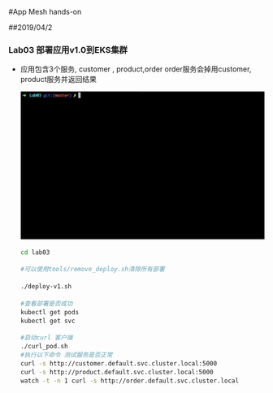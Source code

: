 #App Mesh hands-on

##2019/04/2
 
### Lab03 部署应用v1.0到EKS集群

   * 应用包含3个服务, customer , product,order
      order服务会掉用customer, product服务并返回结果
      
      ![screenshot-01](https://github.com/stevensu1977/aws-appmesh-handson/blob/master/screenshot/lab03-1.gif?raw=true)
      
      ```bash
      cd lab03
      
      #可以使用tools/remove_deploy.sh清除所有部署
      
      ./deploy-v1.sh
      
      #查看部署是否成功
      kubectl get pods
      kubectl get svc
      
      #启动curl 客户端
      ./curl_pod.sh
      #执行以下命令 测试服务是否正常
      curl -s http://customer.default.svc.cluster.local:5000
      curl -s http://product.default.svc.cluster.local:5000
      watch -t -n 1 curl -s http://order.default.svc.cluster.local
      
      
                 
      ```

